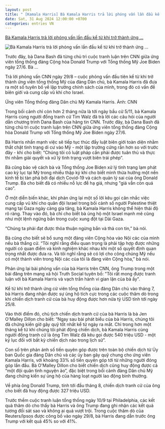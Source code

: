 ```yaml
---
layout: post
title: " [Kamala Harris] Bà Kamala Harris trả lời phóng vấn lần đầu kể từ khi trở thành ứng ..."
date: Sat, 31 Aug 2024 12:00:00 +0700
categories: entries VN
---
```

[Bà Kamala Harris trả lời phóng vấn lần đầu kể từ khi trở thành ứng ...](https://mekongasean.vn/ba-kamala-harris-tra-loi-phong-van-lan-dau-ke-tu-khi-tro-thanh-ung-vien-tong-thong-32944.html)

![Bà Kamala Harris trả lời phóng vấn lần đầu kể từ khi trở thành ứng ...](https://static-media-cdn.mekongasean.vn/stores/news_dataimages/2024/082024/30/15/in_social/172499061971520240830154822.jpg?randTime=1725086284)

Trước đây, bà Dana Bash đã từng chủ trì cuộc tranh luận trên CNN giữa ứng viên tổng thống đảng Cộng hòa Donald Trump với Tổng thống Mỹ Joe Biden ngày 27/6. Bà ...

Trả lời phỏng vấn CNN ngày 29/8 – cuộc phỏng vấn đầu tiên kể từ khi trở thành ứng viên tổng thống Mỹ của đảng Dân chủ, bà Kamala Harris đã đưa ra một số tuyên bố về lập trường chính sách của mình, trong đó có vấn đề biên giới và cung cấp vũ khí cho Israel.

Ứng viên Tổng thống đảng Dân chủ Mỹ Kamala Harris. Ảnh: CNN

Trong bối cảnh chỉ còn hơn 2 tháng nữa là tới ngày bầu cử 5/11, bà Kamala Harris cùng người đồng tranh cử Tim Walz đã trả lời các câu hỏi của người dẫn chương trình Dana Bash của hãng tin CNN. Trước đây, bà Dana Bash đã từng chủ trì cuộc tranh luận trên CNN giữa ứng viên tổng thống đảng Cộng hòa Donald Trump với Tổng thống Mỹ Joe Biden ngày 27/6.

Bà Harris nhấn mạnh việc sẽ tiếp tục thúc đẩy luật biên giới toàn diện nhằm thắt chặt tình trạng di cư vào Mỹ - một lập trường cứng rắn hơn so với trước đây - khi cho biết: “Chúng tôi có luật pháp cần phải được tuân thủ và thực thi nhằm giải quyết và xử lý tình trạng vượt biên trái phép”.

Bà cũng bảo vệ cách bà và Tổng thống Joe Biden xử lý tình trạng lạm phát cao kỷ lục tại Mỹ trong nhiều thập kỷ khi cho biết mình thừa hưởng một nền kinh tế bị tàn phá bởi đại dịch Covid-19 và cách quản lý sai của ông Donald Trump. Bà cho biết đã có nhiều nỗ lực để hạ giá, nhưng "giá vẫn còn quá cao".

Ở một diễn biến khác, khi phản ứng lại một số lời kêu gọi cân nhắc việc cung cấp vũ khí cho quân đội Israel trong bối cảnh số người Palestine thiệt mạng tại Gaza ngày càng gia tăng, bà Kamala Harris không thể hiện thái độ rõ ràng. Thay vào đó, bà chỉ cho biết bà ủng hộ một Israel mạnh mẽ cũng như một lệnh ngừng bắn trong cuộc xung đột tại Dải Gaza.

“Chúng ta phải đạt được thỏa thuận ngừng bắn và thả con tin,” bà nói.

Bà cũng cho biết sẽ bổ sung một đảng viên Cộng hòa vào Nội các của mình nếu bà thắng cử. “Tôi nghĩ rằng điều quan trọng là phải tập hợp được những người có quan điểm và kinh nghiệm khác nhau khi một số quyết định quan trọng nhất được đưa ra. Và tôi nghĩ rằng sẽ có lợi cho công chúng Mỹ nếu có một thành viên trong Nội các của tôi là đảng viên Cộng hòa,” bà nói.

Phản ứng lại bài phỏng vấn của bà Harris trên CNN, ông Trump trong một bài đăng trên mạng xã hội Truth Social tuyên bố: "Tôi rất mong được tranh luận với bà Kamala Harris và vạch trần hành vi gian lận của bà ấy".

Kể từ khi trở thành ứng cử viên tổng thống của đảng Dân chủ vào tháng 7, bà Harris đang nhận được sự ủng hộ tích cực trong các cuộc thăm dò trong khi chiến dịch tranh cử của bà huy động được hơn nửa tỷ USD tính tới ngày 25/8.

Vào thời điểm đó, chủ tịch chiến dịch tranh cử của bà Harris là bà Jen O'Malley Dillon cho biết: “Ngay sau bài phát biểu của bà Harris, chúng tôi đã chứng kiến giờ gây quỹ tốt nhất kể từ ngày ra mắt. Chỉ trong hơn một tháng kể từ khi chúng tôi phát động chiến dịch, bà Kamala Harris cùng người đồng tranh cử là ông Tim Walz đã kêu gọi được 540 triệu USD - một kỷ lục đối với bất kỳ chiến dịch nào trong lịch sử”.

Con số trên phản ánh số tiền quyên góp được trên toàn bộ chiến dịch từ Ủy ban Quốc gia đảng Dân chủ và các ủy ban gây quỹ chung cho ứng viên Kamala Harris, với khoảng 33% số tiền quyên góp tới từ những người đóng góp lần đầu. Bà O'Malley Dillon cho biết chiến dịch cũng huy động được cả “một đội quân tình nguyện ảo”, đặc biệt trong bối cảnh đảng Dân chủ Mỹ đang chứng kiến sự ủng hộ của hàng loạt người lao động bình thường.

Về phía ông Donald Trump, tính tới đầu tháng 8, chiến dịch tranh cử của ông cho biết đã huy động được 327 triệu USD.

Trước thềm cuộc tranh luận tổng thống ngày 10/9 tại Philadelphia, các kết quả thăm dò cho thấy bà Harris và ông Trump đang ghi nhận các kết quả tương đối sát sao và không ai quá vượt trội. Trong cuộc thăm dò của Reuters/Ipsos được công bố vào ngày 29/8, bà Harris đang dẫn trước ông Trump với kết quả 45% so với 41%.

